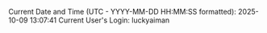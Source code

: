 Current Date and Time (UTC - YYYY-MM-DD HH:MM:SS formatted): 2025-10-09 13:07:41
Current User's Login: luckyaiman
